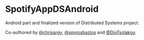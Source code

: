 # SpotifyAppDSAndroid
Android part and finalized version of Distributed Systems project.

Co-authored by [@chrisargy](https://github.com/chrisargy), [@spyrosbazios](https://github.com/spyrosbazios) and [@DioTsolakou](https://github.com/DioTsolakou).
